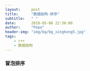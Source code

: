 ```yaml
---
layout:     post
title:      "数据结构-排序"
subtitle:   " "
date:       2018-05-06 22:36:00
author:     "Popo"
header-img: "img/bg/bg_xingkong5.jpg"
tags:
    - c++
    - 数据结构
---
```



### 冒泡排序



